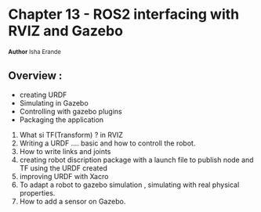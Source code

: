 # Chapter 13 - ROS2 interfacing with RVIZ and Gazebo 
<sub>**Author**
Isha Erande</sub>


## Overview :

- creating URDF 
- Simulating in Gazebo 
- Controlling with gazebo plugins 
- Packaging the application

1. What si TF(Transform) ? in RVIZ
2. Writing a URDF .... basic and how to controll the robot.
3. How to write links and joints 
4. creating robot discription package with a launch file to publish node and TF using the URDF created 
5. improving URDF with Xacro
6. To adapt a robot to gazebo simulation , simulating with real physical properties.
7. How to add a sensor on Gazebo. 
